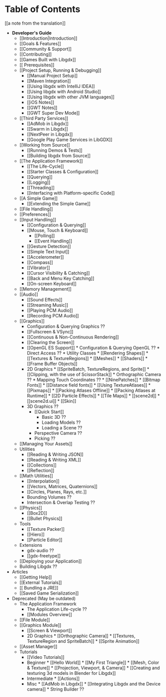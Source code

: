# Table of Contents
[[a note from the translation]]

  * **Developer's Guide**
    * [[Introduction|Introduction]]
    * [[Goals & Features]]
    * [[Community & Support]]
    * [[Contributing]]
    * [[Games Built with Libgdx]]
    * [[ Prerequisites]]
    * [[Project Setup, Running & Debugging]]
      * [[Manual Project Setup]]
      * [[Maven Integration]]
      * [[Using libgdx with IntelliJ IDEA]]
      * [[Using libgdx with Android Studio]]
      * [[Using libgdx with other JVM languages]]
      * [[iOS Notes]]
      * [[GWT Notes]]
      * [[GWT Super Dev Mode]]
    * [[Third Party Services]]
      * [[AdMob in Libgdx]]
      * [[Swarm in Libgdx]]
      * [[NextPeer in Libgdx]]
      * [[Google Play Game Services in LibGDX]]
    * [[Working from Source]]
      * [[Running Demos & Tests]]
      * [[Building libgdx from Source]]
    * [[The Application Framework]]
      * [[The Life-Cycle]]
      * [[Starter Classes & Configuration]]
      * [[Querying]]
      * [[Logging]]
      * [[Threading]]
      * [[Interfacing with Platform-specific Code]]
    * [[A Simple Game]]
      * [[Extending the Simple Game]]
    * [[File Handling]]
    * [[Preferences]]
    * [[Input Handling]]
      * [[Configuration & Querying]]
      * [[Mouse, Touch & Keyboard]]
        * [[Polling]]
        * [[Event Handling]]
      * [[Gesture Detection]]
      * [[Simple Text Input]]
      * [[Accelerometer]]
      * [[Compass]]
      * [[Vibrator]]
      * [[Cursor Visibility & Catching]]
      * [[Back and Menu Key Catching]]
      * [[On-screen Keyboard]]
    * [[Memory Management]]
    * [[Audio]]
      * [[Sound Effects]]
      * [[Streaming Music]]
      * [[Playing PCM Audio]]
      * [[Recording PCM Audio]]
    * [[Graphics]]
      * Configuration & Querying Graphics ??
      * [[Fullscreen & VSync]]
      * [[Continuous & Non-Continuous Rendering]]
      * [[Clearing the Screen]]
      * [[OpenGL ES Support]]
            * Configuration & Querying OpenGL ??
            * Direct Access ??
            * Utility Classes
              * [[Rendering Shapes]]
              * [[Textures & TextureRegions]]
              * [[Meshes]]
              * [[Shaders]]
              * [[Frame Buffer Objects]]
      * 2D Graphics
            * [[SpriteBatch, TextureRegions, and Sprite]]
            * [[Clipping, with the use of ScissorStack]]
            * Orthographic Camera ??
            * Mapping Touch Coordinates ??
            * [[NinePatches]]
            * [[Bitmap Fonts]]
              * [[Distance field fonts]]
            * [[Using TextureAtlases]]
            * [[Pixmaps]]
            * [[Packing Atlases Offline]]
            * [[Packing Atlases at Runtime]]
            * [[2D Particle Effects]]
            * [[Tile Maps]]
            * [[scene2d]]
              * [[scene2d.ui]]
              * [[Skin]]
      * 3D Graphics ??
        * [[Quick Start]]
          * Basic 3D ??
          * Loading Models ??
          * Loading a Scene ??
        * Perspective Camera ??
        * Picking ??
    * [[Managing Your Assets]]
    * Utilities
      * [[Reading & Writing JSON]]
      * [[Reading & Writing XML]]
      * [[Collections]]
      * [[Reflection]]
    * [[Math Utilities]]
      * [[Interpolation]]
      * [[Vectors, Matrices, Quaternions]]
      * [[Circles, Planes, Rays, etc.]]
      * Bounding Volumes ??
      * Intersection & Overlap Testing ??
    * [[Physics]]
      * [[Box2D]]
      * [[Bullet Physics]]
    * Tools
      * [[Texture Packer]]
      * [[Hiero]]
      * [[Particle Editor]]
    * Extensions
      * gdx-audio ??
      * [[gdx-freetype]]
    * [[Deploying your Application]]
    * Building Libgdx ??
  * Articles
    * [[Getting Help]]
    * [[External Tutorials]]
    * [[ Bundling a JRE]]
    * [[Saved Game Serialization]]
  * Deprecated (May be outdated)
    * The Application Framework
      * The Application Life-cycle ??
      * [[Modules Overview]]
    * [[File Module]]
    * [[Graphics Module]]
      * [[Screen & Viewport]]
      * 2D Graphics
            * [[Orthographic Camera]]
            * [[Textures, TextureRegion and SpriteBatch]]
            * [[Sprite Animation]]
    * [[Asset Manager]]
    * Tutorials
      * [[Video Tutorials]]
      * Beginner
            * [[Hello World]]
            * [[My First Triangle]]
            * [[Mesh, Color & Texture]]
            * [[Projection, Viewport, & Camera]]
            * [[Creating and texturing 3d models in Blender for Libgdx]]
      * Intermediate
            * [[Actions]]
      * Misc
            * [[AdMob in Libgdx]]
            * [[Integrating Libgdx and the Device camera]]
            * String Builder ??